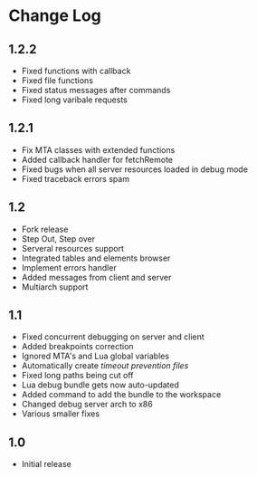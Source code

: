 # Change Log
## 1.2.2
- Fixed functions with callback
- Fixed file functions
- Fixed status messages after commands
- Fixed long varibale requests

## 1.2.1
- Fix MTA classes with extended functions
- Added callback handler for fetchRemote
- Fixed bugs when all server resources loaded in debug mode
- Fixed traceback errors spam

## 1.2
- Fork release
- Step Out, Step over
- Serveral resources support
- Integrated tables and elements browser
- Implement errors handler
- Added messages from client and server
- Multiarch support

## 1.1
- Fixed concurrent debugging on server and client
- Added breakpoints correction
- Ignored MTA's and Lua global variables
- Automatically create _timeout prevention files_
- Fixed long paths being cut off
- Lua debug bundle gets now auto-updated
- Added command to add the bundle to the workspace
- Changed debug server arch to x86
- Various smaller fixes

## 1.0
- Initial release
